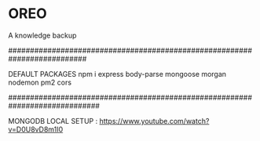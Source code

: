 # OREO

A knowledge backup

##########################################################################

DEFAULT PACKAGES npm i express body-parse mongoose morgan nodemon pm2 cors

#############################################################################

MONGODB LOCAL SETUP : https://www.youtube.com/watch?v=D0U8vD8m1I0
